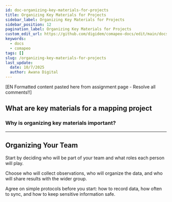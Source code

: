 ```yaml
---
id: doc-organizing-key-materials-for-projects
title: Organizing Key Materials for Projects
sidebar_label: Organizing Key Materials for Projects
sidebar_position: 12
pagination_label: Organizing Key Materials for Projects
custom_edit_url: https://github.com/digidem/comapeo-docs/edit/main/docs/customizing-comapeo/organizing-key-materials-for-projects.md
keywords:
  - docs
  - comapeo
tags: []
slug: /organizing-key-materials-for-projects
last_update:
  date: 10/7/2025
  author: Awana Digital
---
```


[EN Formatted content pasted here from assignment page - Resolve all comments!!]


## What are key materials for a mapping project


### Why is organizing key materials important?


---


## Organizing Your Team


Start by deciding who will be part of your team and what roles each person will play.


Choose who will collect observations, who will organize the data, and who will share results with the wider group.


Agree on simple protocols before you start: how to record data, how often to sync, and how to keep sensitive information safe.

